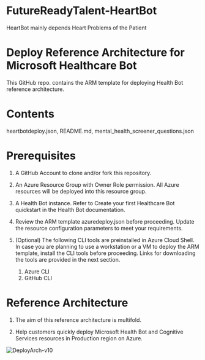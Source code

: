 # FutureReadyTalent-HeartBot
HeartBot mainly depends Heart Problems of the Patient



# Deploy Reference Architecture for Microsoft Healthcare Bot 
This GitHub repo. contains the ARM template for deploying Health Bot reference architecture.

# Contents
heartbotdeploy.json, README.md, mental_health_screener_questions.json

# Prerequisites

1. A GitHub Account to clone and/or fork this repository.

2. An Azure Resource Group with Owner Role permission. All Azure resources will be deployed into this resource group.

3. A Health Bot instance. Refer to Create your first Healthcare Bot quickstart in the Health Bot documentation.

4. Review the ARM template azuredeploy.json before proceeding. Update the resource configuration parameters to meet your requirements.

5. (Optional) The following CLI tools are preinstalled in Azure Cloud Shell. In case you are planning to use a workstation or a VM to deploy the ARM template, install the CLI tools before proceeding. Links for downloading the tools are provided in the next section.

    1. Azure CLI
    2. GitHub CLI

# Reference Architecture

1. The aim of this reference architecture is multifold.

2. Help customers quickly deploy Microsoft Health Bot and Cognitive Services resources in Production region on Azure.

![DeployArch-v10](https://user-images.githubusercontent.com/68231592/147698640-981427f2-d1ab-498b-b8e4-9284de1d0a3f.jpg)
